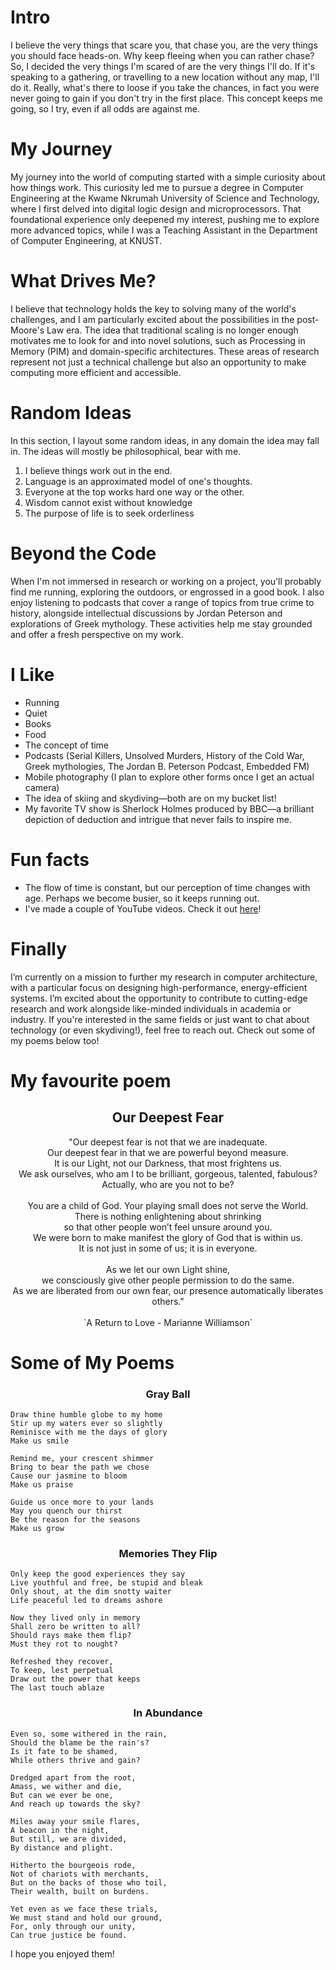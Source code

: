 # Intro

I believe the very things that scare you, that chase you, are the very things you should face heads-on. Why keep fleeing when you can rather chase?
So, I decided the very things I'm scared of are the very things I'll do. If it's speaking to a gathering, or travelling to a new location without any map, I'll do it.
Really, what's there to loose if you take the chances, in fact you were never going to gain if you don't try in the first place. This concept keeps me going, so I try, even if all odds are against me.

# My Journey

My journey into the world of computing started with a simple curiosity about how things work. This curiosity led me to pursue a degree in Computer Engineering at the Kwame Nkrumah University of Science and Technology, where I first delved into digital logic design and microprocessors. That foundational experience only deepened my interest, pushing me to explore more advanced topics, while I was a Teaching Assistant in the Department of Computer Engineering, at KNUST.

# What Drives Me?

I believe that technology holds the key to solving many of the world's challenges, and I am particularly excited about the possibilities in the post-Moore's Law era. The idea that traditional scaling is no longer enough motivates me to look for and into novel solutions, such as Processing in Memory (PIM) and domain-specific architectures. These areas of research represent not just a technical challenge but also an opportunity to make computing more efficient and accessible.

# Random Ideas

In this section, I layout some random ideas, in any domain the idea may fall in. The ideas will mostly be philosophical, bear with me.

1. I believe things work out in the end.
2. Language is an approximated model of one's thoughts.
3. Everyone at the top works hard one way or the other.
4. Wisdom cannot exist without knowledge
5. The purpose of life is to seek orderliness

# Beyond the Code

When I'm not immersed in research or working on a project, you’ll probably find me running, exploring the outdoors, or engrossed in a good book. I also enjoy listening to podcasts that cover a range of topics from true crime to history, alongside intellectual discussions by Jordan Peterson and explorations of Greek mythology. These activities help me stay grounded and offer a fresh perspective on my work.

# I Like

- Running
- Quiet
- Books
- Food
- The concept of time
- Podcasts (Serial Killers, Unsolved Murders, History of the Cold War, Greek mythologies, The Jordan B. Peterson Podcast, Embedded FM)
- Mobile photography (I plan to explore other forms once I get an actual camera)
- The idea of skiing and skydiving—both are on my bucket list!
- My favorite TV show is Sherlock Holmes produced by BBC—a brilliant depiction of deduction and intrigue that never fails to inspire me.

# Fun facts

- The flow of time is constant, but our perception of time changes with age. Perhaps we become busier, so it keeps running out.
- I've made a couple of YouTube videos. Check it out [here](http://www.youtube.com/@nerosessi8909)!

# Finally

I’m currently on a mission to further my research in computer architecture, with a particular focus on designing high-performance, energy-efficient systems. I’m excited about the opportunity to contribute to cutting-edge research and work alongside like-minded individuals in academia or industry. If you're interested in the same fields or just want to chat about technology (or even skydiving!), feel free to reach out.
Check out some of my poems below too!

# My favourite poem

<h2 align='center'>Our Deepest Fear</h2>
<center>"Our deepest fear is not that we are inadequate.</center>
<center>Our deepest fear in that we are powerful beyond measure.</center>
<center>It is our Light, not our Darkness, that most frightens us.</center>
<center>We ask ourselves, who am I to be brilliant, gorgeous, talented, fabulous?</center>
<center>Actually, who are you not to be?</center>
<br>
<center>You are a child of God. Your playing small does not serve the World.</center>
<center>There is nothing enlightening about shrinking</center>
<center>so that other people won’t feel unsure around you.</center>
<center>We were born to make manifest the glory of God that is within us.</center>
<center>It is not just in some of us; it is in everyone.</center>
<br>
<center>As we let our own Light shine,</center>
<center>we consciously give other people permission to do the same.</center>
<center>As we are liberated from our own fear,
our presence automatically liberates others."</center>
<br>
<center>`A Return to Love - Marianne Williamson`</center>

# Some of My Poems

<h3 align='center'>Gray Ball</h3>

    Draw thine humble globe to my home
    Stir up my waters ever so slightly
    Reminisce with me the days of glory
    Make us smile 

    Remind me, your crescent shimmer 
    Bring to bear the path we chose
    Cause our jasmine to bloom
    Make us praise

    Guide us once more to your lands
    May you quench our thirst
    Be the reason for the seasons
    Make us grow

<h3 align='center'>Memories They Flip</h3>

    Only keep the good experiences they say
    Live youthful and free, be stupid and bleak 
    Only shout, at the dim snotty waiter
    Life peaceful led to dreams ashore 

    Now they lived only in memory
    Shall zero be written to all?
    Should rays make them flip?
    Must they rot to nought?

    Refreshed they recover, 
    To keep, lest perpetual 
    Draw out the power that keeps
    The last touch ablaze

<h3 align='center'>In Abundance</h3>

    Even so, some withered in the rain,
    Should the blame be the rain's?
    Is it fate to be shamed,
    While others thrive and gain?

    Dredged apart from the root,
    Amass, we wither and die,
    But can we ever be one,
    And reach up towards the sky?

    Miles away your smile flares,
    A beacon in the night,
    But still, we are divided,
    By distance and plight.

    Hitherto the bourgeois rode,
    Not of chariots with merchants,
    But on the backs of those who toil,
    Their wealth, built on burdens.

    Yet even as we face these trials,
    We must stand and hold our ground,
    For, only through our unity,
    Can true justice be found.

I hope you enjoyed them!
